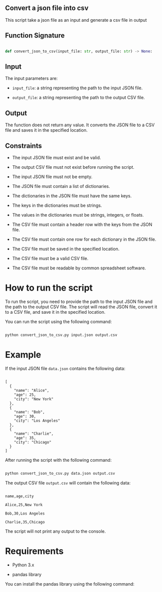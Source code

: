 ## Convert a json file into csv

This script take a json file as an input and generate a csv file in output

## Function Signature

```python

def convert_json_to_csv(input_file: str, output_file: str) -> None:

```

## Input

The input parameters are:

- `input_file`: a string representing the path to the input JSON file.

- `output_file`: a string representing the path to the output CSV file.

## Output

The function does not return any value. It converts the JSON file to a CSV file and saves it in the specified location.

## Constraints

- The input JSON file must exist and be valid.

- The output CSV file must not exist before running the script.

- The input JSON file must not be empty.

- The JSON file must contain a list of dictionaries.

- The dictionaries in the JSON file must have the same keys.

- The keys in the dictionaries must be strings.

- The values in the dictionaries must be strings, integers, or floats.

- The CSV file must contain a header row with the keys from the JSON file.

- The CSV file must contain one row for each dictionary in the JSON file.

- The CSV file must be saved in the specified location.

- The CSV file must be a valid CSV file.

- The CSV file must be readable by common spreadsheet software.

# How to run the script

To run the script, you need to provide the path to the input JSON file and the path to the output CSV file. The script will read the JSON file, convert it to a CSV file, and save it in the specified location.

You can run the script using the following command:

```bash

python convert_json_to_csv.py input.json output.csv

```

# Example

If the input JSON file `data.json` contains the following data:

```

[
  {
    "name": "Alice",
    "age": 25,
    "city": "New York"
  },
  {
    "name": "Bob",
    "age": 30,
    "city": "Los Angeles"
  },
  {
    "name": "Charlie",
    "age": 35,
    "city": "Chicago"
  }
]

```

After running the script with the following command:

```bash

python convert_json_to_csv.py data.json output.csv

```

The output CSV file `output.csv` will contain the following data:

```

name,age,city

Alice,25,New York

Bob,30,Los Angeles

Charlie,35,Chicago

```

The script will not print any output to the console.

# Requirements

- Python 3.x

- pandas library

You can install the pandas library using the following command:

```bash
